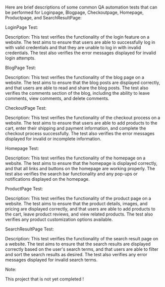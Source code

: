 Here are brief descriptions of some common QA automation tests that can be performed for Loginpage, Blogpage, Checkoutpage, Homepage, Productpage, and 
SearchResultPage:

LoginPage Test:

Description: This test verifies the functionality of the login feature on a website. 
The test aims to ensure that users are able to successfully log in with valid credentials and that they are unable to log in with invalid credentials. 
The test also verifies the error messages displayed for invalid login attempts.

BlogPage Test:

Description: This test verifies the functionality of the blog page on a website. 
The test aims to ensure that the blog posts are displayed correctly, and that users are able to read and share the blog posts. 
The test also verifies the comments section of the blog, including the ability to leave comments, view comments, and delete comments.

CheckoutPage Test:

Description: This test verifies the functionality of the checkout process on a website. 
The test aims to ensure that users are able to add products to the cart, enter their shipping and payment information, and complete the checkout 
process successfully. The test also verifies the error messages displayed for invalid or incomplete information.

Homepage Test:

Description: This test verifies the functionality of the homepage on a website. 
The test aims to ensure that the homepage is displayed correctly, and that all links and buttons on the homepage are working properly. 
The test also verifies the search bar functionality and any pop-ups or notifications displayed on the homepage.

ProductPage Test:

Description: This test verifies the functionality of the product page on a website. 
The test aims to ensure that the product details, images, and pricing are displayed correctly, and that users are able to add products to the cart, 
leave product reviews, and view related products. The test also verifies any product customization options available.

SearchResultPage Test:

Description: This test verifies the functionality of the search result page on a website. 
The test aims to ensure that the search results are displayed correctly based on the user's search terms, and that users are able to 
filter and sort the search results as desired. The test also verifies any error messages displayed for invalid search terms.


Note:

This project that is not yet completed !
